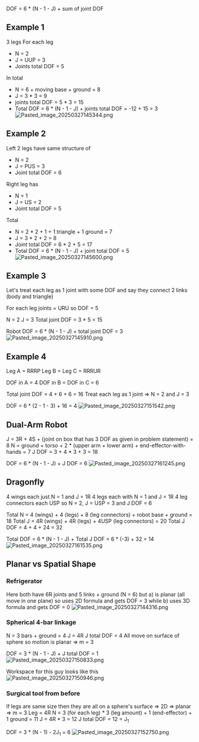 DOF = 6 \* (N - 1 - J) + sum of joint DOF

## Example 1

3 legs
For each leg

* N = 2
* J = UUP = 3
* Joints total DOF = 5

In total

* N = 6 + moving base + ground = 8
* J = 3 \* 3 = 9
* joints total DOF = 5 \* 3 = 15
* Total DOF = 6 \* (N - 1 - J) + joints total DOF = -12 + 15 = 3
  ![Pasted\_image\_20250327145344.png](Robots/images/Pasted_image_20250327145344.png)

## Example 2

Left 2 legs have same structure of

* N = 2
* J = PUS = 3
* Joint total DOF = 6

Right leg has

* N = 1
* J = US = 2
* Joint total DOF = 5

Total

* N = 2 \* 2 + 1 + 1 triangle + 1 ground = 7
* J = 3 \* 2 + 2 = 8
* Joint total DOF = 6 \* 2 + 5 = 17
* Total DOF = 6 \* (N - 1 - J) + joint total DOF = 5
  ![Pasted\_image\_20250327145600.png](Robots/images/Pasted_image_20250327145600.png)

## Example 3

Let's treat each leg as 1 joint with some DOF and say they connect 2 links (body and triangle)

For each leg joints = URU so DOF = 5

N = 2
J = 3
Total joint DOF = 3 \* 5 = 15

Robot DOF = 6 \* (N - 1 - J) + total joint DOF = 3
![Pasted\_image\_20250327145910.png](Robots/images/Pasted_image_20250327145910.png)

## Example 4

Leg A = RRRP
Leg B = Leg C = RRRUR

DOF in A = 4
DOF in B = DOF in C = 6

Total joint DOF = 4 + 6 + 6 = 16
Treat each leg as 1 joint => N = 2 and J = 3

DOF = 6 \* (2 - 1 - 3) + 16 = 4
![Pasted\_image\_20250327151542.png](Robots/images/Pasted_image_20250327151542.png)

## Dual-Arm Robot

J = 3R + 4S + (joint on box that has 3 DOF as given in problem statement) = 8
N = ground + torso + 2 \* (upper arm + lower arm) + end-effector-with-hands = 7
J DOF = 3 + 4 \* 3 + 3 = 18

DOF = 6 \* (N - 1 - J) + J DOF = 6
![Pasted\_image\_20250327161245.png](Robots/images/Pasted_image_20250327161245.png)

## Dragonfly

4 wings each just N = 1 and J = 1R
4 legs each with N = 1 and J = 1R
4 leg connectors each USP so N = 2, J = USP = 3 and J DOF = 6

Total N = 4 (wings) + 4 (legs) + 8 (leg connectors) + robot base + ground = 18
Total J = 4R (wings) + 4R (legs) + 4USP (leg connectors) = 20
Total J DOF = 4 + 4 + 24 = 32

Total DOF = 6 \* (N - 1 - J) + Total J DOF = 6 \* (-3) + 32 = 14
![Pasted\_image\_20250327161535.png](Robots/images/Pasted_image_20250327161535.png)

## Planar vs Spatial Shape

### Refrigerator

Here both have 6R joints and 5 links + ground (N = 6) but a) is planar (all move in one plane) so uses 2D formula and gets DOF = 3 while b) uses 3D formula and gets DOF = 0
![Pasted\_image\_20250327144316.png](Robots/images/Pasted_image_20250327144316.png)

### Spherical 4-bar linkage

N = 3 bars + ground = 4
J = 4R
J total DOF = 4
All move on surface of sphere so motion is planar => m = 3

DOF = 3 \* (N - 1 - J) + J total DOF = 1
![Pasted\_image\_20250327150833.png](Robots/images/Pasted_image_20250327150833.png)

Workspace for this guy looks like this
![Pasted\_image\_20250327150946.png](Robots/images/Pasted_image_20250327150946.png)

### Surgical tool from before

If legs are same size then they are all on a sphere's surface => 2D => planar => m = 3
Leg = 4R
N = 3 (for each leg) \* 3 (leg amount) + 1 (end-effector) + 1 ground = 11
J = 4R \* 3 = 12
J total DOF = 12 = J<sub>1</sub>

DOF = 3 \* (N - 1) - 2J<sub>1</sub> = 6
![Pasted\_image\_20250327152750.png](Robots/images/Pasted_image_20250327152750.png)
